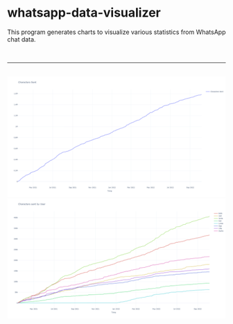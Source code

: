 # whatsapp-data-visualizer
This program generates charts to visualize various statistics from WhatsApp chat data.

<br>

---

<br>

<img src="https://github.com/Eeelis/whatsapp-data-visualizer/blob/main/Images/CharactersSent.png">

<br>

<img src="https://github.com/Eeelis/whatsapp-data-visualizer/blob/main/Images/CharactersSentByUser.png">
